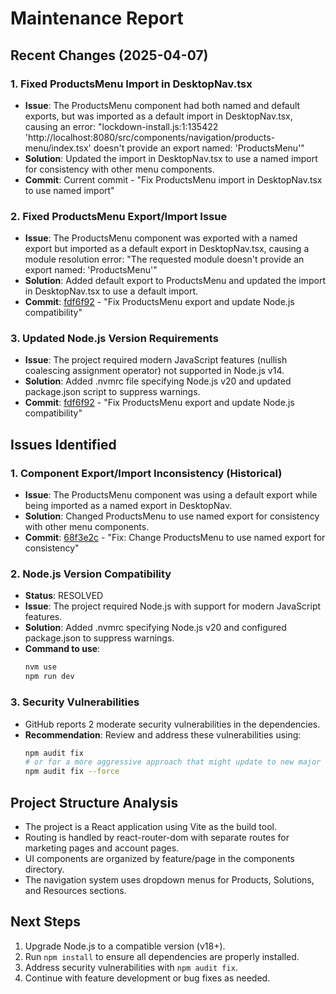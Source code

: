 # Maintenance Report

## Recent Changes (2025-04-07)

### 1. Fixed ProductsMenu Import in DesktopNav.tsx
- **Issue**: The ProductsMenu component had both named and default exports, but was imported as a default import in DesktopNav.tsx, causing an error: "lockdown-install.js:1:135422 'http://localhost:8080/src/components/navigation/products-menu/index.tsx' doesn't provide an export named: 'ProductsMenu'"
- **Solution**: Updated the import in DesktopNav.tsx to use a named import for consistency with other menu components.
- **Commit**: Current commit - "Fix ProductsMenu import in DesktopNav.tsx to use named import"


### 2. Fixed ProductsMenu Export/Import Issue
- **Issue**: The ProductsMenu component was exported with a named export but imported as a default export in DesktopNav.tsx, causing a module resolution error: "The requested module doesn't provide an export named: 'ProductsMenu'"
- **Solution**: Added default export to ProductsMenu and updated the import in DesktopNav.tsx to use a default import.
- **Commit**: [fdf6f92](https://github.com/hanzoai/hanzo.ai/commit/fdf6f92) - "Fix ProductsMenu export and update Node.js compatibility"

### 3. Updated Node.js Version Requirements
- **Issue**: The project required modern JavaScript features (nullish coalescing assignment operator) not supported in Node.js v14.
- **Solution**: Added .nvmrc file specifying Node.js v20 and updated package.json script to suppress warnings.
- **Commit**: [fdf6f92](https://github.com/hanzoai/hanzo.ai/commit/fdf6f92) - "Fix ProductsMenu export and update Node.js compatibility"



## Issues Identified

### 1. Component Export/Import Inconsistency (Historical)
- **Issue**: The ProductsMenu component was using a default export while being imported as a named export in DesktopNav.
- **Solution**: Changed ProductsMenu to use named export for consistency with other menu components.
- **Commit**: [68f3e2c](https://github.com/hanzoai/hanzo.ai/commit/68f3e2c) - "Fix: Change ProductsMenu to use named export for consistency"

### 2. Node.js Version Compatibility
- **Status**: RESOLVED
- **Issue**: The project required Node.js with support for modern JavaScript features.
- **Solution**: Added .nvmrc specifying Node.js v20 and configured package.json to suppress warnings.
- **Command to use**: 
  ```bash
  nvm use
  npm run dev
  ```

### 3. Security Vulnerabilities
- GitHub reports 2 moderate security vulnerabilities in the dependencies.
- **Recommendation**: Review and address these vulnerabilities using:
  ```bash
  npm audit fix
  # or for a more aggressive approach that might update to new major versions
  npm audit fix --force
  ```

## Project Structure Analysis
- The project is a React application using Vite as the build tool.
- Routing is handled by react-router-dom with separate routes for marketing pages and account pages.
- UI components are organized by feature/page in the components directory.
- The navigation system uses dropdown menus for Products, Solutions, and Resources sections.

## Next Steps
1. Upgrade Node.js to a compatible version (v18+).
2. Run `npm install` to ensure all dependencies are properly installed.
3. Address security vulnerabilities with `npm audit fix`.
4. Continue with feature development or bug fixes as needed.
